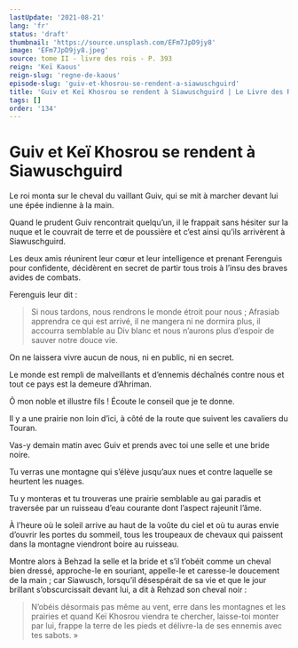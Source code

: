 ```yaml
---
lastUpdate: '2021-08-21'
lang: 'fr'
status: 'draft'
thumbnail: 'https://source.unsplash.com/EFm7JpD9jy8'
image: 'EFm7JpD9jy8.jpeg'
source: tome II - livre des rois - P. 393
reign: 'Keï Kaous'
reign-slug: 'regne-de-kaous'
episode-slug: 'guiv-et-khosrou-se-rendent-a-siawuschguird'
title: 'Guiv et Keï Khosrou se rendent à Siawuschguird | Le Livre des Rois | Shâhnâmeh'
tags: []
order: '134'
---
```


<!-- LTeX: language=fr -->

# Guiv et Keï Khosrou se rendent à Siawuschguird

Le roi monta sur le cheval du vaillant Guiv, qui se mit à marcher devant lui une épée indienne à la main.

Quand le prudent Guiv rencontrait quelqu’un, il le frappait sans hésiter sur la nuque et le couvrait de terre et de poussière et c’est ainsi qu’ils arrivèrent à Siawuschguird.

Les deux amis réunirent leur cœur et leur intelligence et prenant Ferenguis pour confidente, décidèrent en secret de partir tous trois à l’insu des braves avides de combats.

Ferenguis leur dit :

> Si nous tardons, nous rendrons le monde étroit pour nous ; Afrasiab apprendra ce qui est arrivé, il ne mangera ni ne dormira plus, il accourra semblable au Div blanc et nous n’aurons plus d’espoir de sauver notre douce vie.

On ne laissera vivre aucun de nous, ni en public, ni en secret.

Le monde est rempli de malveillants et d’ennemis déchaînés contre nous et tout ce pays est la demeure d’Ahriman.

Ô mon noble et illustre fils ! Écoute le conseil que je te donne.

Il y a une prairie non loin d’ici, à côté de la route que suivent les cavaliers du Touran.

Vas-y demain matin avec Guiv et prends avec toi une selle et une bride noire.

Tu verras une montagne qui s’élève jusqu’aux nues et contre laquelle se heurtent les nuages.

Tu y monteras et tu trouveras une prairie semblable au gai paradis et traversée par un ruisseau d’eau courante dont l’aspect rajeunit l’âme.

À l’heure où le soleil arrive au haut de la voûte du ciel et où tu auras envie d’ouvrir les portes du sommeil, tous les troupeaux de chevaux qui paissent dans la montagne viendront boire au ruisseau.

Montre alors à Behzad la selle et la bride et s’il t’obéit comme un cheval bien dressé, approche-le en souriant, appelle-le et caresse-le doucement de la main ; car Siawusch, lorsqu’il désespérait de sa vie et que le jour brillant s’obscurcissait devant lui, a dit à Rehzad son cheval noir :

> N’obéis désormais pas même au vent, erre dans les montagnes et les prairies et quand Keï Khosrou viendra te chercher, laisse-toi monter par lui, frappe la terre de les pieds et délivre-la de ses ennemis avec tes sabots. »
